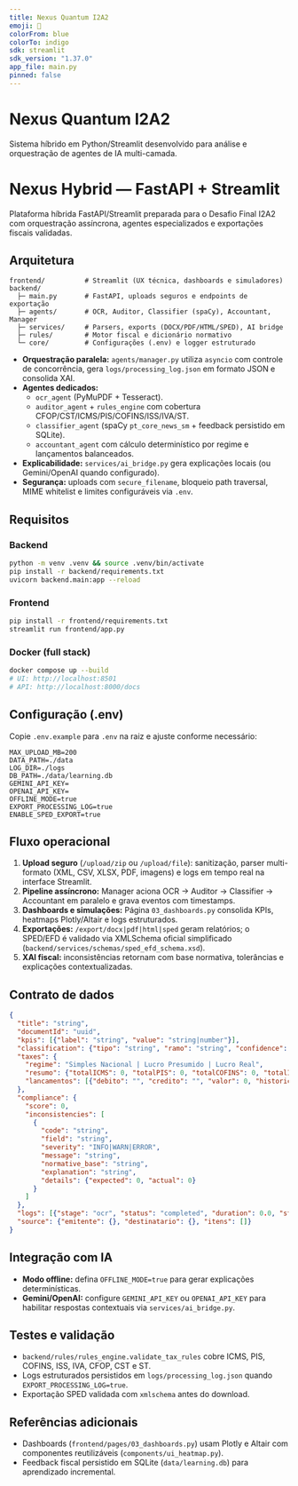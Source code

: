 ```yaml
---
title: Nexus Quantum I2A2
emoji: 🔵
colorFrom: blue
colorTo: indigo
sdk: streamlit
sdk_version: "1.37.0"
app_file: main.py
pinned: false
---
```


# Nexus Quantum I2A2

Sistema híbrido em Python/Streamlit desenvolvido para análise e orquestração de agentes de IA multi-camada.

# Nexus Hybrid — FastAPI + Streamlit

Plataforma híbrida FastAPI/Streamlit preparada para o Desafio Final I2A2 com orquestração assíncrona, agentes especializados e exportações fiscais validadas.

## Arquitetura

```
frontend/          # Streamlit (UX técnica, dashboards e simuladores)
backend/
  ├─ main.py       # FastAPI, uploads seguros e endpoints de exportação
  ├─ agents/       # OCR, Auditor, Classifier (spaCy), Accountant, Manager
  ├─ services/     # Parsers, exports (DOCX/PDF/HTML/SPED), AI bridge
  ├─ rules/        # Motor fiscal e dicionário normativo
  └─ core/         # Configurações (.env) e logger estruturado
```

* **Orquestração paralela:** `agents/manager.py` utiliza `asyncio` com controle de concorrência, gera `logs/processing_log.json` em formato JSON e consolida XAI.
* **Agentes dedicados:**
  * `ocr_agent` (PyMuPDF + Tesseract).
  * `auditor_agent` + `rules_engine` com cobertura CFOP/CST/ICMS/PIS/COFINS/ISS/IVA/ST.
  * `classifier_agent` (spaCy `pt_core_news_sm` + feedback persistido em SQLite).
  * `accountant_agent` com cálculo determinístico por regime e lançamentos balanceados.
* **Explicabilidade:** `services/ai_bridge.py` gera explicações locais (ou Gemini/OpenAI quando configurado).
* **Segurança:** uploads com `secure_filename`, bloqueio path traversal, MIME whitelist e limites configuráveis via `.env`.

## Requisitos

### Backend
```bash
python -m venv .venv && source .venv/bin/activate
pip install -r backend/requirements.txt
uvicorn backend.main:app --reload
```

### Frontend
```bash
pip install -r frontend/requirements.txt
streamlit run frontend/app.py
```

### Docker (full stack)
```bash
docker compose up --build
# UI: http://localhost:8501
# API: http://localhost:8000/docs
```

## Configuração (.env)

Copie `.env.example` para `.env` na raiz e ajuste conforme necessário:

```
MAX_UPLOAD_MB=200
DATA_PATH=./data
LOG_DIR=./logs
DB_PATH=./data/learning.db
GEMINI_API_KEY=
OPENAI_API_KEY=
OFFLINE_MODE=true
EXPORT_PROCESSING_LOG=true
ENABLE_SPED_EXPORT=true
```

## Fluxo operacional

1. **Upload seguro** (`/upload/zip` ou `/upload/file`): sanitização, parser multi-formato (XML, CSV, XLSX, PDF, imagens) e logs em tempo real na interface Streamlit.
2. **Pipeline assíncrono:** Manager aciona OCR → Auditor → Classifier → Accountant em paralelo e grava eventos com timestamps.
3. **Dashboards e simulações:** Página `03_dashboards.py` consolida KPIs, heatmaps Plotly/Altair e logs estruturados.
4. **Exportações:** `/export/docx|pdf|html|sped` geram relatórios; o SPED/EFD é validado via XMLSchema oficial simplificado (`backend/services/schemas/sped_efd_schema.xsd`).
5. **XAI fiscal:** inconsistências retornam com base normativa, tolerâncias e explicações contextualizadas.

## Contrato de dados

```json
{
  "title": "string",
  "documentId": "uuid",
  "kpis": [{"label": "string", "value": "string|number"}],
  "classification": {"tipo": "string", "ramo": "string", "confidence": 0.0},
  "taxes": {
    "regime": "Simples Nacional | Lucro Presumido | Lucro Real",
    "resumo": {"totalICMS": 0, "totalPIS": 0, "totalCOFINS": 0, "totalISS": 0, "totalIVA": 0},
    "lancamentos": [{"debito": "", "credito": "", "valor": 0, "historico": ""}]
  },
  "compliance": {
    "score": 0,
    "inconsistencies": [
      {
        "code": "string",
        "field": "string",
        "severity": "INFO|WARN|ERROR",
        "message": "string",
        "normative_base": "string",
        "explanation": "string",
        "details": {"expected": 0, "actual": 0}
      }
    ]
  },
  "logs": [{"stage": "ocr", "status": "completed", "duration": 0.0, "started_at": "ISO"}],
  "source": {"emitente": {}, "destinatario": {}, "itens": []}
}
```

## Integração com IA

* **Modo offline:** defina `OFFLINE_MODE=true` para gerar explicações determinísticas.
* **Gemini/OpenAI:** configure `GEMINI_API_KEY` ou `OPENAI_API_KEY` para habilitar respostas contextuais via `services/ai_bridge.py`.

## Testes e validação

* `backend/rules/rules_engine.validate_tax_rules` cobre ICMS, PIS, COFINS, ISS, IVA, CFOP, CST e ST.
* Logs estruturados persistidos em `logs/processing_log.json` quando `EXPORT_PROCESSING_LOG=true`.
* Exportação SPED validada com `xmlschema` antes do download.

## Referências adicionais

* Dashboards (`frontend/pages/03_dashboards.py`) usam Plotly e Altair com componentes reutilizáveis (`components/ui_heatmap.py`).
* Feedback fiscal persistido em SQLite (`data/learning.db`) para aprendizado incremental.

